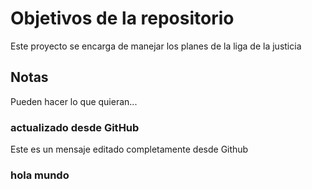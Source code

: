 # Objetivos de la repositorio

Este proyecto se encarga de manejar los planes de la liga de la justicia


## Notas
Pueden hacer lo que quieran...

### actualizado desde GitHub
Este es un mensaje editado completamente desde Github

### hola mundo
